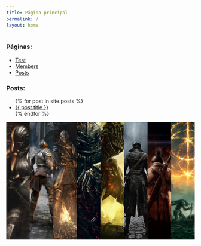 ```yaml
---
title: Página principal
permalink: /
layout: home
---
```



### Páginas:

<ul>
  <li>
    <a href="AlejandroMartinez163.github.io/test"> Test</a>
  </li>

  <li>
    <a href="AlejandroMartinez163.github.io/members"> Members</a>
  </li>

  <li>
    <a href="AlejandroMartinez163.github.io/posts"> Posts</a>
  </li>
</ul>
 

### Posts:

<ul>
  {% for post in site.posts %}
    <li>
      <a href="{{ post.url }}">{{ post.title }}</a>
    </li>
  {% endfor %}
</ul>

![Image](/assets/img/Fromsoftwaregames.png)
